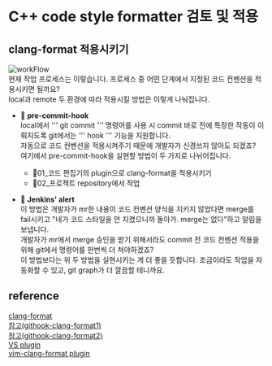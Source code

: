 # C++ code style formatter 검토 및 적용           

## clang-format 적용시키기
![workFlow](https://user-images.githubusercontent.com/58028527/91929565-a071cf80-ed19-11ea-8b65-3eb10d1e24a3.jpg)    
현재 작업 프로세스는 이렇습니다. 프로세스 중 어떤 단계에서 지정된 코드 컨벤션을 적용시키면 될까요?   
local과 remote 두 환경에 따라 적용시킬 방법은 이렇게 나눠집니다.      
* :tangerine: **pre-commit-hook**   
local에서 ''' git commit ''' 명령어를 사용 시 commit 바로 전에 특정한 작동이 이뤄지도록 git에서는 ''' hook ''' 기능을 지원합니다.    
자동으로 코드 컨벤션을 적용시켜주기 때문에 개발자가 신경쓰지 않아도 되겠죠? 여기에서 pre-commit-hook을 실현할 방법이 두 가지로 나뉘어집니다.   
   - :tangerine:01_코드 편집기의 plugin으로 clang-format을 적용시키기        
   - :tangerine:02_프로젝트 repository에서 작업   
      
* :lemon: **Jenkins' alert**   
이 방법은 개발자가 mr한 내용이 코드 컨벤션 양식을 지키지 않았다면 merge를 fail시키고 "네가 코드 스타일을 안 지켰으니까 돌아가. merge는 없다"하고 알림을 보냅니다.    
개발자가 mr에서 merge 승인을 받기 위해서라도 commit 전 코드 컨벤션 적용을 위해 git에서 명령어를 한번씩 더 쳐야하겠죠?    
이 방법보다는 위 두 방법을 실현시키는 게 더 좋을 듯합니다. 조금이라도 작업을 자동화할 수 있고, git graph가 더 깔끔할 테니까요.     

## reference    
[clang-format](http://clang.llvm.org/docs/ClangFormat.html)    
[참고(githook-clang-format1)](https://gist.github.com/alexeagle/c8ed91b14a407342d9a8e112b5ac7dab)    
[참고(githook-clang-format2)](https://github.com/andrewseidl/githook-clang-format)    
[VS plugin](https://devblogs.microsoft.com/cppblog/clangformat-support-in-visual-studio-2017-15-7-preview-1/)       
[vim-clang-format plugin](https://github.com/rhysd/vim-clang-format)       
